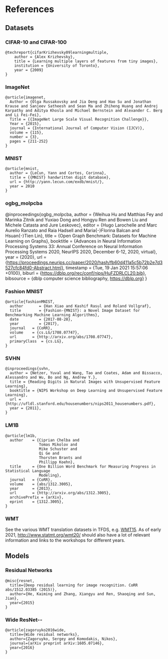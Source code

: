 # References

## Datasets

### CIFAR-10 and CIFAR-100
```
@techreport{cifarKrizhevsky09learningmultiple,
    author = {Alex Krizhevsky},
    title = {Learning multiple layers of features from tiny images},
    institution = {University of Toronto},
    year = {2009}
}
```

### ImageNet
```
@article{imagenet,
  Author = {Olga Russakovsky and Jia Deng and Hao Su and Jonathan Krause and Sanjeev Satheesh and Sean Ma and Zhiheng Huang and Andrej Karpathy and Aditya Khosla and Michael Bernstein and Alexander C. Berg and Li Fei-Fei},
  Title = {{ImageNet Large Scale Visual Recognition Challenge}},
  Year = {2015},
  journal = {International Journal of Computer Vision (IJCV)},
  volume = {115},
  number = {3},
  pages = {211-252}
}
```

### MNIST
```
@article{mnist,
  author = {LeCun, Yann and Cortes, Corinna},
  title = {{MNIST} handwritten digit database},
  url = {http://yann.lecun.com/exdb/mnist/},
  year = 2010
}
```

### ogbg_molpcba
@inproceedings{ogbg_molpcba,
  author    = {Weihua Hu and
               Matthias Fey and
               Marinka Zitnik and
               Yuxiao Dong and
               Hongyu Ren and
               Bowen Liu and
               Michele Catasta and
               Jure Leskovec},
  editor    = {Hugo Larochelle and
               Marc Aurelio Ranzato and
               Raia Hadsell and
               Maria{-}Florina Balcan and
               Hsuan{-}Tien Lin},
  title     = {Open Graph Benchmark: Datasets for Machine Learning on Graphs},
  booktitle = {Advances in Neural Information Processing Systems 33: Annual Conference
               on Neural Information Processing Systems 2020, NeurIPS 2020, December
               6-12, 2020, virtual},
  year      = {2020},
  url       = {https://proceedings.neurips.cc/paper/2020/hash/fb60d411a5c5b72b2e7d3527cfc84fd0-Abstract.html},
  timestamp = {Tue, 19 Jan 2021 15:57:06 +0100},
  biburl    = {https://dblp.org/rec/conf/nips/HuFZDRLCL20.bib},
  bibsource = {dblp computer science bibliography, https://dblp.org}
}


### Fashion MNIST

```
@article{fashionMNIST,
  author       = {Han Xiao and Kashif Rasul and Roland Vollgraf},
  title        = {Fashion-{MNIST}: a Novel Image Dataset for Benchmarking Machine Learning Algorithms},
  date         = {2017-08-28},
  year         = {2017},
  journal   = {CoRR},
  volume    = {cs.LG/1708.07747},
  url       = {http://arxiv.org/abs/1708.07747},
  primaryClass  = {cs.LG},
}
```

### SVHN

```
@inproceedings{svhn,
  author = {Netzer, Yuval and Wang, Tao and Coates, Adam and Bissacco, Alessandro and Wu, Bo and Ng, Andrew Y.},
  title = {Reading Digits in Natural Images with Unsupervised Feature Learning},
  booktitle = {NIPS Workshop on Deep Learning and Unsupervised Feature Learning},
  url = {http://ufldl.stanford.edu/housenumbers/nips2011_housenumbers.pdf},
  year = {2011},
}
```

### LM1B

```
@article{lm1b,
  author    = {Ciprian Chelba and
               Tomas Mikolov and
               Mike Schuster and
               Qi Ge and
               Thorsten Brants and
               Phillipp Koehn},
  title     = {One Billion Word Benchmark for Measuring Progress in Statistical Language
               Modeling},
  journal   = {CoRR},
  volume    = {abs/1312.3005},
  year      = {2013},
  url       = {http://arxiv.org/abs/1312.3005},
  archivePrefix = {arXiv},
  eprint    = {1312.3005},
}
```

### WMT

See the various WMT translation datasets in TFDS, e.g.
[WMT15](https://www.tensorflow.org/datasets/catalog/wmt15_translate).
As of early 2021, <http://www.statmt.org/wmt20/> should also have a lot of
relevant information and links to the workshops for different years.


## Models

### Residual Networks
```
@misc{resnet,
  title={Deep residual learning for image recognition. CoRR abs/1512.03385 (2015)},
  author={He, Kaiming and Zhang, Xiangyu and Ren, Shaoqing and Sun, Jian},
  year={2015}
}
```

### Wide ResNet-*-*
```
@article{zagoruyko2016wide,
  title={Wide residual networks},
  author={Zagoruyko, Sergey and Komodakis, Nikos},
  journal={arXiv preprint arXiv:1605.07146},
  year={2016}
}
```
